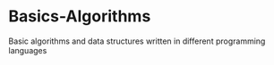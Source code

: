 # Basics-Algorithms
Basic algorithms and data structures written in different programming languages

